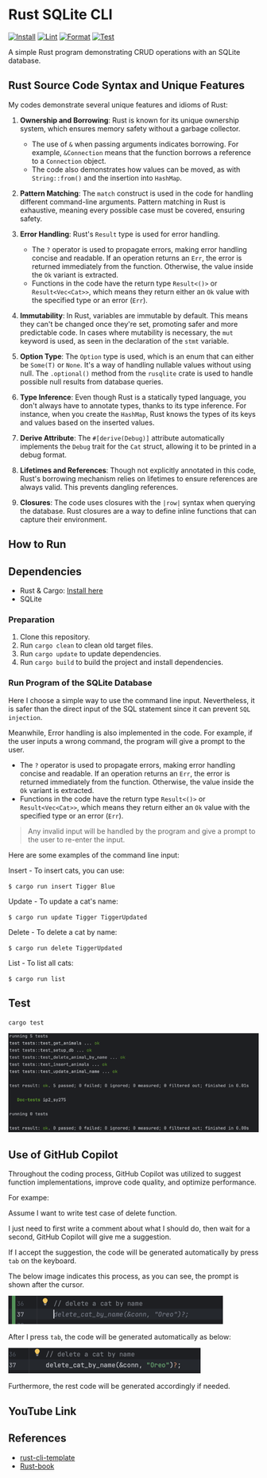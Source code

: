 # Rust SQLite CLI

[![Install](https://github.com/nogibjj/IP2-sy275/actions/workflows/lint.yml/badge.svg)](https://github.com/nogibjj/IP2-sy275/actions/workflows/lint.yml)
[![Lint](https://github.com/nogibjj/IP2-sy275/actions/workflows/rustfmt.yml/badge.svg)](https://github.com/nogibjj/IP2-sy275/actions/workflows/rustfmt.yml)
[![Format](https://github.com/nogibjj/IP2-sy275/actions/workflows/release.yml/badge.svg)](https://github.com/nogibjj/IP2-sy275/actions/workflows/release.yml)
[![Test](https://github.com/nogibjj/IP2-sy275/actions/workflows/tests.yml/badge.svg)](https://github.com/nogibjj/IP2-sy275/actions/workflows/tests.yml)

A simple Rust program demonstrating CRUD operations with an SQLite database.

## Rust Source Code Syntax and Unique Features

My codes demonstrate several unique features and idioms of Rust:

1. **Ownership and Borrowing**: Rust is known for its unique ownership system, which ensures memory safety without a garbage collector.
    - The use of `&` when passing arguments indicates borrowing. For example, `&Connection` means that the function borrows a reference to a `Connection` object.
    - The code also demonstrates how values can be moved, as with `String::from()` and the insertion into `HashMap`.

2. **Pattern Matching**: The `match` construct is used in the code for handling different command-line arguments. Pattern matching in Rust is exhaustive, meaning every possible case must be covered, ensuring safety.

3. **Error Handling**: Rust's `Result` type is used for error handling.
    - The `?` operator is used to propagate errors, making error handling concise and readable. If an operation returns an `Err`, the error is returned immediately from the function. Otherwise, the value inside the `Ok` variant is extracted.
    - Functions in the code have the return type `Result<()>` or `Result<Vec<Cat>>`, which means they return either an `Ok` value with the specified type or an error (`Err`).

4. **Immutability**: In Rust, variables are immutable by default. This means they can't be changed once they're set, promoting safer and more predictable code. In cases where mutability is necessary, the `mut` keyword is used, as seen in the declaration of the `stmt` variable.

5. **Option Type**: The `Option` type is used, which is an enum that can either be `Some(T)` or `None`. It's a way of handling nullable values without using null. The `.optional()` method from the `rusqlite` crate is used to handle possible null results from database queries.

6. **Type Inference**: Even though Rust is a statically typed language, you don't always have to annotate types, thanks to its type inference. For instance, when you create the `HashMap`, Rust knows the types of its keys and values based on the inserted values.

7. **Derive Attribute**: The `#[derive(Debug)]` attribute automatically implements the `Debug` trait for the `Cat` struct, allowing it to be printed in a debug format.

8. **Lifetimes and References**: Though not explicitly annotated in this code, Rust's borrowing mechanism relies on lifetimes to ensure references are always valid. This prevents dangling references.

9. **Closures**: The code uses closures with the `|row|` syntax when querying the database. Rust closures are a way to define inline functions that can capture their environment.


## How to Run

## Dependencies
- Rust & Cargo: [Install here](https://rustup.rs/)
- SQLite

### Preparation

1. Clone this repository.
2. Run `cargo clean` to clean old target files.
3. Run `cargo update` to update dependencies.
3. Run `cargo build` to build the project and install dependencies.

### Run Program of the SQLite Database

Here I choose a simple way to use the command line input. Nevertheless, it is safer than the direct input of the SQL statement since it can prevent `SQL injection`.

Meanwhile, Error handling is also implemented in the code. For example, if the user inputs a wrong command, the program will give a prompt to the user.
- The `?` operator is used to propagate errors, making error handling concise and readable. If an operation returns an `Err`, the error is returned immediately from the function. Otherwise, the value inside the `Ok` variant is extracted.
- Functions in the code have the return type `Result<()>` or `Result<Vec<Cat>>`, which means they return either an `Ok` value with the specified type or an error (`Err`).

> Any invalid input will be handled by the program and give a prompt to the user to re-enter the input.

Here are some examples of the command line input:

Insert - To insert cats, you can use:

`$ cargo run insert Tigger Blue`

Update - To update a cat's name:

`$ cargo run update Tigger TiggerUpdated`

Delete - To delete a cat by name:

`$ cargo run delete TiggerUpdated`

List - To list all cats:

`$ cargo run list`

## Test

`cargo test`

![img_2.png](img_2.png)


## Use of GitHub Copilot
Throughout the coding process, GitHub Copilot was utilized to suggest function implementations, improve code quality, and optimize performance.

For exampe:

Assume I want to write test case of delete function.

I just need to first write a comment about what I should do, then wait for a second, GitHub Copilot will give me a suggestion.

If I accept the suggestion, the code will be generated automatically by press `tab` on the keyboard.

The below image indicates this process, as you can see, the prompt is shown after the cursor.

![img.png](img.png)

After I press `tab`, the code will be generated automatically as below:

![img_1.png](img_1.png)

Furthermore, the rest code will be generated accordingly if needed.


## YouTube Link


## References

* [rust-cli-template](https://github.com/kbknapp/rust-cli-template)
* [Rust-book](https://rust-lang-nursery.github.io/rust-cookbook/intro.html)
